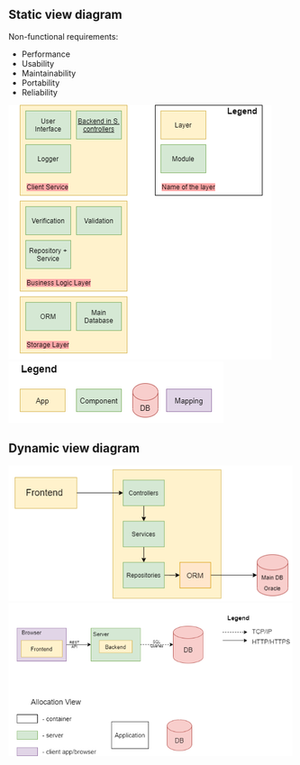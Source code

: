 ## Static view diagram
Non-functional requirements:
- Performance
- Usability
- Maintainability
- Portability
- Reliability

![Static view](/documentation/diagrams/static_1.png)
![Legend](/documentation/diagrams/legend.png)

## Dynamic view diagram
![Dynamic view](/documentation/diagrams/dynamic_2.png)
![Dynamic view](/documentation/diagrams/dynamic_1.png)


